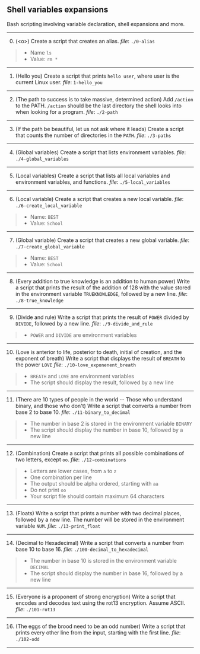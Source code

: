 ## Shell variables expansions

Bash scripting involving variable declaration, shell expansions and more.

---

0. (\<o>) Create a script that creates an alias.
   _file_: `./0-alias`

> - Name `ls`
> - Value: `rm *`

---

1. (Hello you) Create a script that prints `hello user`, where user is the current Linux user.
   _file_: `1-hello_you`

---

2. (The path to success is to take massive, determined action) Add `/action` to the PATH. `/action` should be the last directory the shell looks into when looking for a program.
   _file_: `./2-path`

---

3. (If the path be beautiful, let us not ask where it leads) Create a script that counts the number of directories in the `PATH`.
   _file_: `./3-paths`

---

4. (Global variables) Create a script that lists environment variables.
   _file_: `./4-global_variables`

---

5. (Local variables) Create a script that lists all local variables and environment variables, and functions.
   _file_: `./5-local_variables`

---

6. (Local variable) Create a script that creates a new local variable.
   _file_: `./6-create_local_variable`

> - Name: `BEST`
> - Value: `School`

---

7. (Global variable) Create a script that creates a new global variable.
   _file_: `./7-create_global_variable`

> - Name: `BEST`
> - Value: `School`

---

8. (Every addition to true knowledge is an addition to human power) Write a script that prints the result of the addition of 128 with the value stored in the environment variable `TRUEKNOWLEDGE`, followed by a new line.
   _file_: `./8-true_knowledge`

---

9. (Divide and rule) Write a script that prints the result of `POWER` divided by `DIVIDE`, followed by a new line.
   _file_: `./9-divide_and_rule`

> - `POWER` and `DIVIDE` are environment variables

---

10. (Love is anterior to life, posterior to death, initial of creation, and the exponent of breath) Write a script that displays the result of `BREATH` to the power `LOVE`
    _file_: `./10-love_exponenent_breath`

> - `BREATH` and `LOVE` are environment variables
> - The script should display the result, followed by a new line

---

11. (There are 10 types of people in the world -- Those who understand binary, and those who don't) Write a script that converts a number from base 2 to base 10.
    _file_: `./11-binary_to_decimal`

> - The number in base 2 is stored in the environment variable `BINARY`
> - The script should display the number in base 10, followed by a new line

---

12. (Combination) Create a script that prints all possible combinations of two letters, except `oo`.
    _file_: `./12-combinations`

> - Letters are lower cases, from `a` to `z`
> - One combination per line
> - The output should be alpha ordered, starting with `aa`
> - Do not print `oo`
> - Your script file should contain maximum 64 characters

---

13. (Floats) Write a script that prints a number with two decimal places, followed by a new line. The number will be stored in the environment variable `NUM`.
    _file_: `./13-print_float`

---

14. (Decimal to Hexadecimal) Write a script that converts a number from base 10 to base 16.
    _file_: `./100-decimal_to_hexadecimal`

> - The number in base 10 is stored in the environment variable `DECIMAL`
> - The script should display the number in base 16, followed by a new line

---

15. (Everyone is a proponent of strong encryption) Write a script that encodes and decodes text using the rot13 encryption. Assume ASCII.
    _file_: `./101-rot13`

---

16. (The eggs of the brood need to be an odd number) Write a script that prints every other line from the input, starting with the first line.
    _file_: `./102-odd`

---

